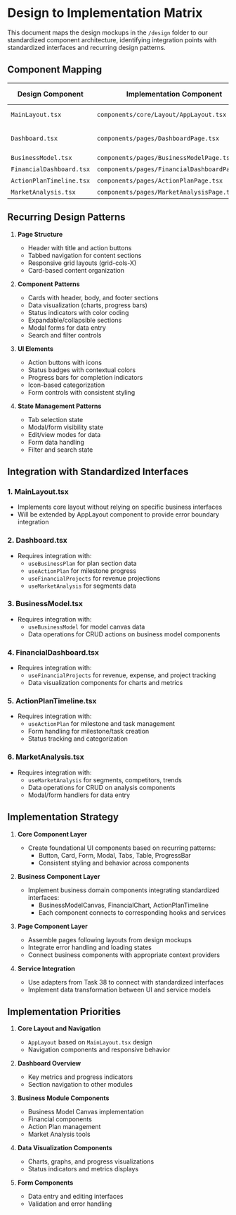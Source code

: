 # Design to Implementation Matrix

This document maps the design mockups in the `/design` folder to our standardized component architecture, identifying integration points with standardized interfaces and recurring design patterns.

## Component Mapping

| Design Component | Implementation Component | Standardized Interfaces | Core UI Components |
|------------------|--------------------------|-------------------------|-------------------|
| `MainLayout.tsx` | `components/core/Layout/AppLayout.tsx` | N/A | Header, Sidebar, ResponsiveContainer |
| `Dashboard.tsx` | `components/pages/DashboardPage.tsx` | `useBusinessPlan`, `useActionPlan`, `useFinancialProjects` | Card, ProgressBar, MetricDisplay |
| `BusinessModel.tsx` | `components/pages/BusinessModelPage.tsx` | `useBusinessModel` | Form, Tabs, Canvas |
| `FinancialDashboard.tsx` | `components/pages/FinancialDashboardPage.tsx` | `useFinancialProjects` | Chart, Table, Tabs |
| `ActionPlanTimeline.tsx` | `components/pages/ActionPlanPage.tsx` | `useActionPlan` | Timeline, Card, Form |
| `MarketAnalysis.tsx` | `components/pages/MarketAnalysisPage.tsx` | `useMarketAnalysis` | Form, Card, Modal |

## Recurring Design Patterns

1. **Page Structure**
   - Header with title and action buttons
   - Tabbed navigation for content sections
   - Responsive grid layouts (grid-cols-X)
   - Card-based content organization

2. **Component Patterns**
   - Cards with header, body, and footer sections
   - Data visualization (charts, progress bars)
   - Status indicators with color coding
   - Expandable/collapsible sections
   - Modal forms for data entry
   - Search and filter controls

3. **UI Elements**
   - Action buttons with icons
   - Status badges with contextual colors
   - Progress bars for completion indicators
   - Icon-based categorization
   - Form controls with consistent styling

4. **State Management Patterns**
   - Tab selection state
   - Modal/form visibility state
   - Edit/view modes for data
   - Form data handling
   - Filter and search state

## Integration with Standardized Interfaces

### 1. MainLayout.tsx
- Implements core layout without relying on specific business interfaces
- Will be extended by AppLayout component to provide error boundary integration

### 2. Dashboard.tsx
- Requires integration with:
  - `useBusinessPlan` for plan section data
  - `useActionPlan` for milestone progress
  - `useFinancialProjects` for revenue projections
  - `useMarketAnalysis` for segments data

### 3. BusinessModel.tsx
- Requires integration with:
  - `useBusinessModel` for model canvas data
  - Data operations for CRUD actions on business model components

### 4. FinancialDashboard.tsx
- Requires integration with:
  - `useFinancialProjects` for revenue, expense, and project tracking
  - Data visualization components for charts and metrics

### 5. ActionPlanTimeline.tsx
- Requires integration with:
  - `useActionPlan` for milestone and task management
  - Form handling for milestone/task creation
  - Status tracking and categorization

### 6. MarketAnalysis.tsx
- Requires integration with:
  - `useMarketAnalysis` for segments, competitors, trends
  - Data operations for CRUD on analysis components
  - Modal/form handlers for data entry

## Implementation Strategy

1. **Core Component Layer**
   - Create foundational UI components based on recurring patterns:
     - Button, Card, Form, Modal, Tabs, Table, ProgressBar
     - Consistent styling and behavior across components

2. **Business Component Layer**
   - Implement business domain components integrating standardized interfaces:
     - BusinessModelCanvas, FinancialChart, ActionPlanTimeline
     - Each component connects to corresponding hooks and services

3. **Page Component Layer**
   - Assemble pages following layouts from design mockups
   - Integrate error handling and loading states
   - Connect business components with appropriate context providers

4. **Service Integration**
   - Use adapters from Task 38 to connect with standardized interfaces
   - Implement data transformation between UI and service models

## Implementation Priorities

1. **Core Layout and Navigation**
   - `AppLayout` based on `MainLayout.tsx` design
   - Navigation components and responsive behavior

2. **Dashboard Overview**
   - Key metrics and progress indicators
   - Section navigation to other modules

3. **Business Module Components**
   - Business Model Canvas implementation
   - Financial components
   - Action Plan management
   - Market Analysis tools

4. **Data Visualization Components**
   - Charts, graphs, and progress visualizations
   - Status indicators and metrics displays

5. **Form Components**
   - Data entry and editing interfaces
   - Validation and error handling